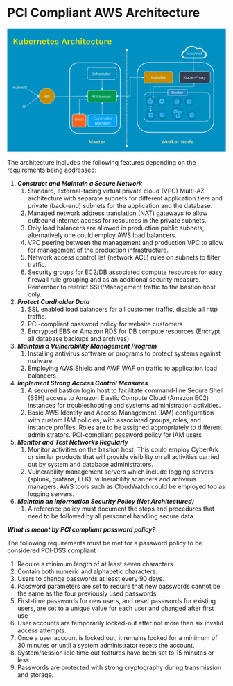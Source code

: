 PCI Compliant AWS Architecture 
==============================

![picture alt](https://github.com/kamitu-sm/kubernetes/blob/master/Introduction/k8s-basic-architecture.png "KUBERNETES ARCHITECTURE") 

The architecture includes the following features depending on the requirements being addressed:

1. ***Construct and Maintain a Secure Network***
    1. Standard, external-facing virtual private cloud (VPC) Multi-AZ architecture with separate subnets for different application tiers and private (back-end) subnets for the application and the database.
    2. Managed network address translation (NAT) gateways to allow outbound internet access for resources in the private subnets.
    3. Only load balancers are allowed in production public subnets, alternatively one could employ AWS load balancers.
    4. VPC peering between the management and production VPC to allow for management of the production infrastructure.
    5. Network access control list (network ACL) rules on subnets to filter traffic.
    6. Security groups for EC2/DB associated compute resources for easy firewall rule grouping and as an additional security measure. Remember to restrict SSH/Management traffic to the bastion host only.
2. ***Protect Cardholder Data***
    1. SSL enabled load balancers for all customer traffic, disable all http traffic.
    2. PCI-compliant password policy for website customers
    3. Encrypted EBS or Amazon RDS for DB compute resources (Encrypt all database backups and archives)
3. ***Maintain a Vulnerability Management Program***
    1. Installing antivirus software or programs to protect systems against malware.
    2. Employing AWS Shield and AWF WAF on traffic to application load balancers
4. ***Implement Strong Access Control Measures***
    1. A secured bastion login host to facilitate command-line Secure Shell (SSH) access to Amazon Elastic Compute Cloud (Amazon EC2) instances for troubleshooting and systems administration activities.
    2. Basic AWS Identity and Access Management (IAM) configuration with custom IAM policies, with associated groups, roles, and instance profiles. Roles are to be assigned appropriately to different administrators. PCI-compliant password policy for IAM users
5. ***Monitor and Test Networks Regularly***
    1. Monitor activities on the bastion host. This could employ CyberArk or similar products that will provide visibility on all activities carried out by system and database administrators.
    2. Vulnerability management servers which include logging servers (splunk, grafana, ELK), vulnerability scanners and antivirus managers. AWS tools such as CloudWatch could be employed too as logging servers.
6. ***Maintain an Information Security Policy (Not Architectured)***
    1. A reference policy must document the steps and procedures that need to be followed by all personnel handling secure data.


***What is meant by PCI compliant password policy?***

The following requirements must be met for a password policy to be considered PCI-DSS compliant
1. Require a minimum length of at least seven characters.
2. Contain both numeric and alphabetic characters.
3. Users to change passwords at least every 90 days.
4. Password parameters are set to require that new passwords cannot be the same as the four previously used passwords.
5. First-time passwords for new users, and reset passwords for existing users, are set to a unique value for each user and changed after first use
6. User accounts are temporarily locked-out after not more than six invalid access attempts.
7. Once a user account is locked out, it remains locked for a minimum of 30 minutes or until a system administrator resets the account.
8. System/session idle time out features have been set to 15 minutes or less.
9. Passwords are protected with strong cryptography during transmission and storage.
